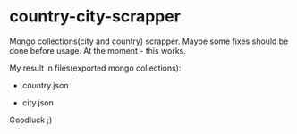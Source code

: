 # country-city-scrapper

Mongo collections(city and country) scrapper. 
Maybe some fixes should be done before usage. At the moment - this works.


My result in files(exported mongo collections):

- country.json

- city.json



Goodluck ;)


